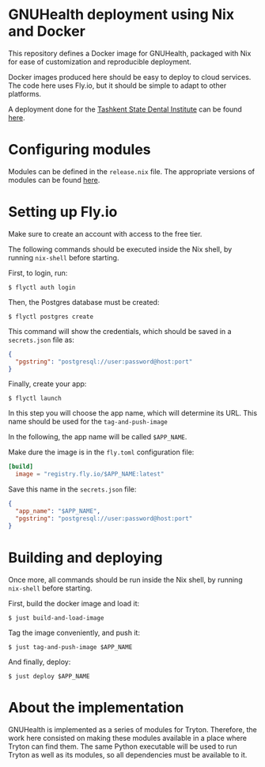 # GNUHealth deployment using Nix and Docker

This repository defines a Docker image for GNUHealth, packaged with Nix for
ease of customization and reproducible deployment.

Docker images produced here should be easy to deploy to cloud services. The
code here uses Fly.io, but it should be simple to adapt to other platforms.

A deployment done for the [Tashkent State Dental Institute](https://tsdi.uz/)
can be found [here](https://tdsi-gnuhealth.fly.dev/).

# Configuring modules

Modules can be defined in the `release.nix` file. The appropriate versions of
modules can be found [here](https://downloads.tryton.org/6.4/).

# Setting up Fly.io

Make sure to create an account with access to the free tier.

The following commands should be executed inside the Nix shell, by running
`nix-shell` before starting.

First, to login, run:

```console
$ flyctl auth login
```

Then, the Postgres database must be created:

```console
$ flyctl postgres create
```

This command will show the credentials, which should be saved in a `secrets.json` file as:

```json
{
  "pgstring": "postgresql://user:password@host:port"
}
```

Finally, create your app:

```console
$ flyctl launch
```

In this step you will choose the app name, which will determine its URL. This name should be used for the `tag-and-push-image`

In the following, the app name will be called `$APP_NAME`.

Make dure the image is in the `fly.toml` configuration file:

```toml
[build]
  image = "registry.fly.io/$APP_NAME:latest"
```

Save this name in the `secrets.json` file:

```json
{
  "app_name": "$APP_NAME",
  "pgstring": "postgresql://user:password@host:port"
}
```


# Building and deploying

Once more, all commands should be run inside the Nix shell, by running
`nix-shell` before starting.

First, build the docker image and load it:

```console
$ just build-and-load-image
```

Tag the image conveniently, and push it:

```console
$ just tag-and-push-image $APP_NAME
```

And finally, deploy:

```console
$ just deploy $APP_NAME
```

# About the implementation

GNUHealth is implemented as a series of modules for Tryton. Therefore, the work
here consisted on making these modules available in a place where Tryton can
find them. The same Python executable will be used to run Tryton as well as its
modules, so all dependencies must be available to it.

[tryton-modules]: https://docs.tryton.org/projects/server/en/latest/topics/modules/index.html
[gnuhealth-install]: https://en.wikibooks.org/wiki/GNU_Health/Installation
[gnuhealth-modules]: https://en.wikibooks.org/wiki/GNU_Health/Modules
